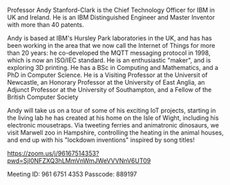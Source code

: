 Professor Andy Stanford-Clark is the Chief Technology Officer for IBM in UK and Ireland. He is an IBM Distinguished Engineer and Master Inventor with more than 40 patents. 

Andy is based at IBM's Hursley Park laboratories in the UK, and has has been working in the area that we now call the Internet of Things for more than 20 years: he co-developed the MQTT messaging protocol in 1998, which is now an ISO/IEC standard. He is an enthusiastic "maker", and is exploring 3D printing. He has a BSc in Computing and Mathematics, and a PhD in Computer Science. He is a Visiting Professor at the Universit of Newcastle, an Honorary Professor at the University of East Anglia, an Adjunct Professor at the University of Southampton, and a Fellow of the British Computer Society

Andy will take us on a tour of some of his exciting IoT projects, starting in the living lab he has created at his home on the Isle of Wight, including his electronic mousetraps. Via tweeting ferries and animatronic dinosaurs, we visit Marwell zoo in Hampshire, controlling the heating in the animal houses, and end up with his "lockdown inventions" inspired by song titles!

https://zoom.us/j/96167514353?pwd=SjI0NFZXQ3hLMmVnWmJWeVVVNnV6UT09

Meeting ID: 961 6751 4353
Passcode: 889197